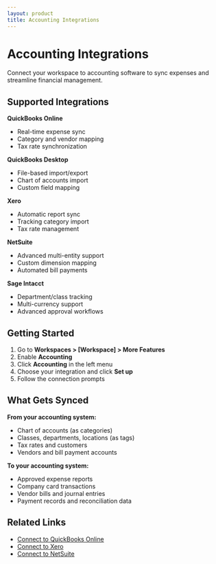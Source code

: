 ```yaml
---
layout: product
title: Accounting Integrations
---
```


# Accounting Integrations

Connect your workspace to accounting software to sync expenses and streamline financial management.

## Supported Integrations

**QuickBooks Online**
- Real-time expense sync
- Category and vendor mapping  
- Tax rate synchronization

**QuickBooks Desktop**
- File-based import/export
- Chart of accounts import
- Custom field mapping

**Xero**
- Automatic report sync
- Tracking category import
- Tax rate management

**NetSuite**
- Advanced multi-entity support
- Custom dimension mapping
- Automated bill payments

**Sage Intacct**
- Department/class tracking
- Multi-currency support
- Advanced approval workflows

## Getting Started

1. Go to **Workspaces > [Workspace] > More Features**
2. Enable **Accounting**
3. Click **Accounting** in the left menu
4. Choose your integration and click **Set up**
5. Follow the connection prompts

## What Gets Synced

**From your accounting system:**
- Chart of accounts (as categories)
- Classes, departments, locations (as tags)
- Tax rates and customers
- Vendors and bill payment accounts

**To your accounting system:**
- Approved expense reports
- Company card transactions  
- Vendor bills and journal entries
- Payment records and reconciliation data

## Related Links

- [Connect to QuickBooks Online](https://help.expensify.com/articles/new-expensify/connections/quickbooks-online/Connect-to-QuickBooks-Online)
- [Connect to Xero](https://help.expensify.com/articles/new-expensify/connections/xero/Connect-to-Xero)
- [Connect to NetSuite](https://help.expensify.com/articles/new-expensify/connections/netsuite/Connect-To-NetSuite) 
